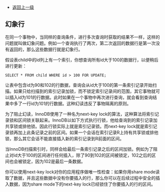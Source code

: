 * [返回上一级](../InnoDB锁与事物模型.md)

## 幻象行
在同一个事物中，当同样的查询条件，进行多次查询时获取的结果不一样，这样的问题就叫做幻象问题。例如一个查询执行了两次，第二次返回的数据行是第一次没有返回的，那么这些数据行就是幻象行。

假设表child中的id列上有一个索引，你想查询所有id大于100的数据行，以便稍后进行更新：
~~~
SELECT * FROM child WHERE id > 100 FOR UPDATE;
~~~
让表中包含id为90和102的行数据，查询会从id大于100的第一条索引记录开始扫描。如果只给扫描到的索引记录加锁，而不锁定索引记录间的范围，其它事物就可以插入id为101的行数据。此时如果在一个事物中再次进行查询，就会看到查询结果中多了一行id为101的行数据。这种幻读违反了事物隔离的原则。

为了阻止幻读，InnoDB使用了一种名为next-key lock的算法，这种算法将索引记录锁和区间锁关联起来。InnoDB以如下方式执行行锁，他给查询到的索引记录加共享锁或排他锁。因此行锁实际上就是索引记录锁。而next-key lock就是索引记录锁再加上此条记录之前的区间。如果一个会话在索引记录R上持有共享锁或排他锁，那么其它会话不能直接插入新的索引记录到R前面的区间。

当InnoDB扫描索引时，同样会给最后一条索引记录之后的区间加锁。例如为了阻止对id大于100的区间进行任何插入，除了90到102的区间被锁定，102之后的区间也会被锁定，因为102是最后一条数据。

你可以使用next-key lock对你的应用程序做唯一性检查：如果你用share mode读取了数据，并且这些数据中没有你要插入的行，那么你可以在后续过程中安全的插入数据，因为share mode下的next-key lock已经锁住了你要插入的行的区间。